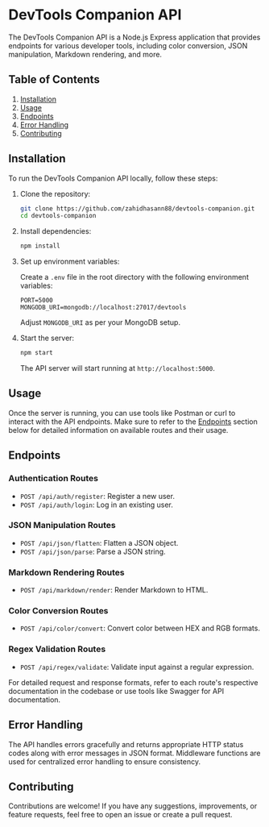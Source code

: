 # DevTools Companion API

The DevTools Companion API is a Node.js Express application that provides endpoints for various developer tools, including color conversion, JSON manipulation, Markdown rendering, and more.

## Table of Contents

1. [Installation](#installation)
2. [Usage](#usage)
3. [Endpoints](#endpoints)
4. [Error Handling](#error-handling)
5. [Contributing](#contributing)

## Installation

To run the DevTools Companion API locally, follow these steps:

1. Clone the repository:

   ```bash
   git clone https://github.com/zahidhasann88/devtools-companion.git
   cd devtools-companion
   ```

2. Install dependencies:

   ```bash
   npm install
   ```

3. Set up environment variables:

   Create a `.env` file in the root directory with the following environment variables:

   ```plaintext
   PORT=5000
   MONGODB_URI=mongodb://localhost:27017/devtools
   ```

   Adjust `MONGODB_URI` as per your MongoDB setup.

4. Start the server:

   ```bash
   npm start
   ```

   The API server will start running at `http://localhost:5000`.

## Usage

Once the server is running, you can use tools like Postman or curl to interact with the API endpoints. Make sure to refer to the [Endpoints](#endpoints) section below for detailed information on available routes and their usage.

## Endpoints

### Authentication Routes

- `POST /api/auth/register`: Register a new user.
- `POST /api/auth/login`: Log in an existing user.

### JSON Manipulation Routes

- `POST /api/json/flatten`: Flatten a JSON object.
- `POST /api/json/parse`: Parse a JSON string.

### Markdown Rendering Routes

- `POST /api/markdown/render`: Render Markdown to HTML.

### Color Conversion Routes

- `POST /api/color/convert`: Convert color between HEX and RGB formats.

### Regex Validation Routes

- `POST /api/regex/validate`: Validate input against a regular expression.

For detailed request and response formats, refer to each route's respective documentation in the codebase or use tools like Swagger for API documentation.

## Error Handling

The API handles errors gracefully and returns appropriate HTTP status codes along with error messages in JSON format. Middleware functions are used for centralized error handling to ensure consistency.

## Contributing

Contributions are welcome! If you have any suggestions, improvements, or feature requests, feel free to open an issue or create a pull request.